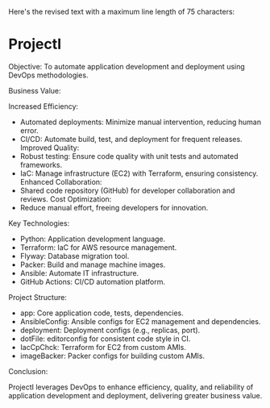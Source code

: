 Here's the revised text with a maximum line length of 75 characters:

# ProjectI

Objective: To automate application development 
and deployment using DevOps methodologies.

Business Value:

Increased Efficiency:
- Automated deployments: Minimize manual 
    intervention, reducing human error.
- CI/CD: Automate build, test, and 
    deployment for frequent releases.
Improved Quality:
- Robust testing: Ensure code quality with 
    unit tests and automated frameworks.
- IaC: Manage infrastructure (EC2) with 
    Terraform, ensuring consistency.
Enhanced Collaboration:
- Shared code repository (GitHub) for 
    developer collaboration and reviews.
Cost Optimization:
- Reduce manual effort, freeing 
    developers for innovation.

Key Technologies:

- Python: Application development language.
- Terraform: IaC for AWS resource management.
- Flyway: Database migration tool.
- Packer: Build and manage machine images.
- Ansible: Automate IT infrastructure.
- GitHub Actions: CI/CD automation platform.

Project Structure:

- app: Core application code, tests, 
    dependencies.
- AnsibleConfig: Ansible configs for EC2 
    management and dependencies.
- deployment: Deployment configs 
    (e.g., replicas, port).
- dotFile: editorconfig for consistent 
    code style in CI.
- IacCpChck: Terraform for EC2 from 
    custom AMIs.
- imageBacker: Packer configs for 
    building custom AMIs.

Conclusion:

ProjectI leverages DevOps to enhance 
efficiency, quality, and reliability of 
application development and deployment, 
delivering greater business value.